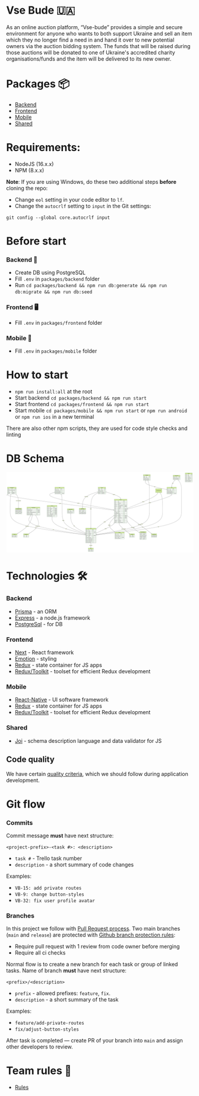 # Vse Bude 🇺🇦

As an online auction platform, “Vse-bude” provides a simple and secure environment for anyone who wants to both support Ukraine and sell an item which they no longer find a need in and hand it over to new potential owners via the auction bidding system. The funds that will be raised during those auctions will be donated to one of Ukraine's accredited charity organisations/funds and the item will be delivered to its new owner.

# Packages 📦

- [Backend](./packages/backend)
- [Frontend](./packages/frontend)
- [Mobile](./packages/mobile)
- [Shared](./packages/shared)

# Requirements:

- NodeJS (16.x.x)
- NPM (8.x.x)

**Note**: If you are using Windows, do these two additional steps **before** cloning the repo:

- Change `eol` setting in your code editor to `lf`.
- Change the `autocrlf` setting to `input` in the Git settings:

```
git config --global core.autocrlf input
```

# Before start

### Backend 💾

- Create DB using PostgreSQL
- Fill `.env` in `packages/backend` folder
- Run `cd packages/backend && npm run db:generate && npm run db:migrate && npm run db:seed`

### Frontend 🖥

- Fill `.env` in `packages/frontend` folder

### Mobile 📱

- Fill `.env` in `packages/mobile` folder

# How to start

- `npm run install:all` at the root
- Start backend `cd packages/backend && npm run start`
- Start frontend `cd packages/frontend && npm run start`
- Start mobile `cd packages/mobile && npm run start` or `npm run android` or `npm run ios` in a new terminal

There are also other npm scripts, they are used for code style checks and linting

# DB Schema

![DB Schema](./packages/backend/prisma/ERD.svg)

# Technologies 🛠

### Backend

- [Prisma](https://www.prisma.io/) - an ORM
- [Express](https://expressjs.com/) - a node.js framework
- [PostgreSql](https://www.postgresql.org/) - for DB

### Frontend

- [Next](https://nextjs.org/) - React framework
- [Emotion](https://emotion.sh/docs/introduction) - styling
- [Redux](https://redux.js.org/) - state container for JS apps
- [Redux/Toolkit](https://redux-toolkit.js.org/) - toolset for efficient Redux development

### Mobile

- [React-Native](https://reactnative.dev/) - UI software framework
- [Redux](https://redux.js.org/) - state container for JS apps
- [Redux/Toolkit](https://redux-toolkit.js.org/) - toolset for efficient Redux development

### Shared

- [Joi](https://github.com/sideway/joi) - schema description language and data validator for JS

## Code quality

We have certain [quality criteria](https://github.com/BinaryStudioAcademy/quality-criteria/blob/production/source/javascript.md), which we should follow during application development.

# Git flow

### Commits

Commit message **must** have next structure:

```
<project-prefix>-<task #>: <description>
```

- `task #` - Trello task number
- `description` - a short summary of code changes

Examples:

- `VB-15: add private routes`
- `VB-9: change button-styles`
- `VB-32: fix user profile avatar`

### Branches

In this project we follow with [Pull Request process](https://help.github.com/en/articles/about-pull-requests). Two main branches (`main` and `release`) are protected with [Github branch protection rules](https://help.github.com/en/articles/defining-the-mergeability-of-pull-requests):

- Require pull request with 1 review from code owner before merging
- Require all ci checks

Normal flow is to create a new branch for each task or group of linked tasks. Name of branch **must** have next structure:

```
<prefix>/<description>
```

- `prefix` - allowed prefixes: `feature`, `fix`.
- `description` - a short summary of the task

Examples:

- `feature/add-private-routes`
- `fix/adjust-button-styles`

After task is completed ― create PR of your branch into `main` and assign other developers to review.

# Team rules 🧐

- [Rules](https://docs.google.com/document/d/17qtB4Dyh03I9VmBRIzGNk4M2feKaiAyGf4cvgUGBbSI/edit)

